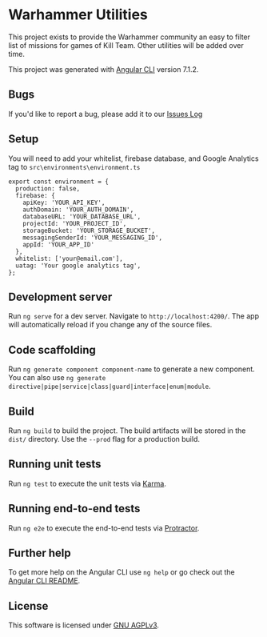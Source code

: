 # Warhammer Utilities

This project exists to provide the Warhammer community an easy to filter list of missions for games of Kill Team. Other utilities will be added over time.

This project was generated with [Angular CLI](https://github.com/angular/angular-cli) version 7.1.2.

## Bugs

If you'd like to report a bug, please add it to our [Issues Log](https://github.com/cazantyl/wh40kkt/issues)

## Setup

You will need to add your whitelist, firebase database, and Google Analytics tag to `src\environments\environment.ts`
```
export const environment = {
  production: false,
  firebase: {
    apiKey: 'YOUR_API_KEY',
    authDomain: 'YOUR_AUTH_DOMAIN',
    databaseURL: 'YOUR_DATABASE_URL',
    projectId: 'YOUR_PROJECT_ID',
    storageBucket: 'YOUR_STORAGE_BUCKET',
    messagingSenderId: 'YOUR_MESSAGING_ID',
    appId: 'YOUR_APP_ID'
  },
  whitelist: ['your@email.com'],
  uatag: 'Your google analytics tag',
};
```

## Development server

Run `ng serve` for a dev server. Navigate to `http://localhost:4200/`. The app will automatically reload if you change any of the source files.

## Code scaffolding

Run `ng generate component component-name` to generate a new component. You can also use `ng generate directive|pipe|service|class|guard|interface|enum|module`.

## Build

Run `ng build` to build the project. The build artifacts will be stored in the `dist/` directory. Use the `--prod` flag for a production build.

## Running unit tests

Run `ng test` to execute the unit tests via [Karma](https://karma-runner.github.io).

## Running end-to-end tests

Run `ng e2e` to execute the end-to-end tests via [Protractor](http://www.protractortest.org/).

## Further help

To get more help on the Angular CLI use `ng help` or go check out the [Angular CLI README](https://github.com/angular/angular-cli/blob/master/README.md).

## License
This software is licensed under [GNU AGPLv3](https://www.gnu.org/licenses/agpl-3.0.en.html).
